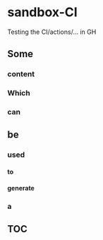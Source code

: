 # sandbox-CI
Testing the CI/actions/... in GH

<!-- START doctoc -->
<!-- END doctoc -->

## Some

### content

### Which

### can 

## be

### used

#### to

#### generate

### a

## TOC
